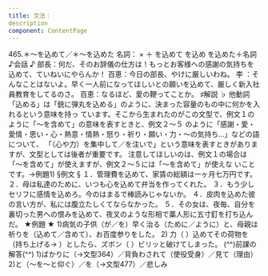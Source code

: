```yaml
---
title: 文法：
description
component: ContentPage
---
```



465.＊～を込めて／＊～を込めた
名詞： × ＋ を込めて を込め を込めた＋名詞
♪会話 ♪
部長：何だ、そのお辞儀の仕方は！もっとお客様への感謝の気持ちを込めて、ていねいにやらんか！ 百恵：今日の部長、やけに厳しいわね。
李 ：そんなことはないよ。早く一人前になってほしいとの願いを込めて、厳しく新入社員教育をしてるのさ。 百恵：なるほど、愛の鞭ってことか。
♯解説 ♭
他動詞「込める」は「銃に弾丸を込める」のように、決まった容量のもの中に何かを入れるという意味を持っ ています。そこから生まれたのがこの文型で、例文１のように「～を含めて」の意味を表すときと、例文２～５
のように「感謝・愛・愛情・思い・心・熱意・情熱・怒り・祈り・願い・力・～の気持ち…」などの語について、 「（心や力）を集中して／を注いで」という意味を表すときがありますが、文型としては後者が重要です。
注意してほしいのは、例文１の場合は「～を含めて」が使えますが、例文２～５には「～を含めて」が使えな いことです。→例題1)
§例文 §
１．管理費を込めて、家賃の総額は一ヶ月七万円です。
２．母は私達のために、いつも心を込めて弁当を作ってくれた。
３．もう少しセリフに感情を込めろ。今のはまるで棒読みじゃないか。
４．皮肉を込めた彼の言い方が、私には腹立たしくてならなかった。
５．その女は、夜毎、自分を裏切った男への恨みを込めて、夜叉のような形相で藁人形に五寸釘を打ち込んだ。
★例題 ★
1)病気の子供（が／を）早く治る（ために／ように）と、母親は祈りを（込めて／含めて）、お百度参りをした。
2) 力（ ）込めてその荷物を（持ち上げる→ ）としたら、ズボン（ ）ビリッと破けてしまった。
(^^)前課の解答(^^)
1)ばかりに（→文型364）／背負わされて（使役受身）／見て（理由）
2)と（～を～と仰ぐ）／を（→文型477）／悲しみ
